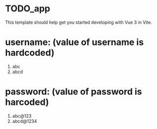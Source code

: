# TODO_app

This template should help get you started developing with Vue 3 in Vite.

# username:   (value of username is hardcoded)
1. abc
2. abcd

# password: (value of password is harcoded)
1. abc@123
2. abcd@1234



 